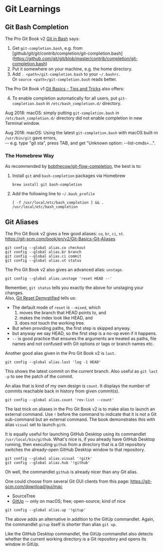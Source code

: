 # Git Learnings

## Git Bash Completion

The Pro Git Book v2 [Git in Bash](https://git-scm.com/book/en/v2/Appendix-A%3A-Git-in-Other-Environments-Git-in-Bash)
says:

  1. Get `git-completion.bash`,
     e.g. from [github/git/git/contrib/completion/git-completion.bash]
     (https://github.com/git/git/blob/master/contrib/completion/git-completion.bash)
  2. Put it somewhere on your machine, e.g. the home directory.
  3. Add `. <path>/git-completion.bash` to your `~/.bashrc`.<br>
     Or `source <path>/git-completion.bash` reads better.

The Pro Git Book v1 [Git Basics - Tips and Tricks](https://git-scm.com/book/en/v1/Git-Basics-Tips-and-Tricks) also offers:

  4. To enable completion automatically for all users, put `git-completion.bash` in `/etc/bash_completion.d/` directory.

Aug 2018: macOS: simply putting `git-completion.bash` in `/etc/bash_completion.d/` directory did not enable completion in new Terminal window.

Aug 2018: macOS: Using the latest `git-completion.bash` with macOS built-in `/usr/bin/git` gave errors,<br>
-- e.g. type "git sta", press TAB, and get "Unknown option: --list-cmds=...".

### The Homebrew Way

As recommended by [bobthecow/git-flow-completion](https://github.com/bobthecow/git-flow-completion/wiki/Install-Bash-git-completion), the best is to:

1. Install `git` and `bash-completion` packages via Homebrew
   ```
   brew install git bash-completion
   ```
2. Add the following line to `~/.bash_profile`
   ```
   [ -f /usr/local/etc/bash_completion ] && . /usr/local/etc/bash_completion
   ```

## Git Aliases

The Pro Git Book v2 gives a few good aliases: `co`, `br`, `ci`, `st`.<br>
https://git-scm.com/book/en/v2/Git-Basics-Git-Aliases

```
git config --global alias.co checkout
git config --global alias.br branch
git config --global alias.ci commit
git config --global alias.st status
```

The Pro Git Book v2 also gives an advanced alias: `unstage`.

```
git config --global alias.unstage 'reset HEAD --'
```

Remember, `git status` tells you exactly the above for unstaging your changes.<br>
Also, [Git Reset Demystified](https://git-scm.com/book/en/v2/Git-Tools-Reset-Demystified)
tells us:
  - The default mode of `reset` is `--mixed`, which
    1. moves the branch that HEAD points to, and
    2. makes the index look like HEAD, and
    3. does not touch the working tree.
  - But when providing paths, the first step is skipped anyway.
  - but anyway we say HEAD, so the first step is a no-op even if it happens.
  - `--` is good practice that ensures the arguments are treated as paths, file
    names and not confused with Git options or tags or branch names etc.

Another good alias given in the Pro Git Book v2 is `last`.

```
git config --global alias.last 'log -1 HEAD'
```

This shows the latest commit on the current branch.
Also useful as `git last -p` to see the patch of the commit.

An alias that is kind of my own design is `count`.  It displays the number of
commits reachable back in history from given commit(s).

```
git config --global alias.count 'rev-list --count'
```

The last trick on aliases in the Pro Git Book v2 is to make alias to launch an
external command.  Use `!` before the command to indicate that it is not a Git
sub-command but an external command.  The book demonstrates this with alias
`visual` set to launch `gitk`.

It is equally useful for launching GitHub Desktop using its commandlet
`/usr/local/bin/github`.  What's nice is, if you already have GitHub Desktop
running, then executing `github` from a directory that is a Git repository
switches the already-open GitHub Desktop window to that repository.

```
git config --global alias.visual '!gitk'
git config --global alias.hub '!github'
```

Oh well, the commandlet `github` is already nicer than any Git alias.

One could choose from several Git GUI clients from this page:
https://git-scm.com/download/gui/mac
  * SourceTree
  * [GitUp](http://gitup.co) -- only on macOS; free; open-source; kind of nice

```
git config --global alias.up '!gitup'
```

The above adds an alternative in addition to the GitUp commandlet.
Again, the commandlet `gitup` itself is shorter than alias `git up`.

Like the GitHub Desktop commandlet, the GitUp commandlet also detects whether
the current working directory is a Git repository and opens its window in GitUp.

